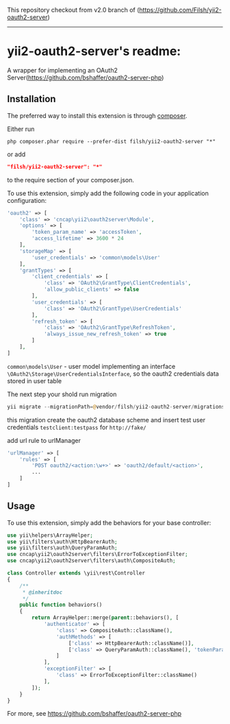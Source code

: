 This repository checkout from v2.0 branch of (https://github.com/Filsh/yii2-oauth2-server)




---------------------------------------------------------------------------------------------
yii2-oauth2-server's readme:
==================
A wrapper for implementing an OAuth2 Server(https://github.com/bshaffer/oauth2-server-php)

Installation
------------

The preferred way to install this extension is through [composer](http://getcomposer.org/download/).

Either run

```
php composer.phar require --prefer-dist filsh/yii2-oauth2-server "*"
```

or add

```json
"filsh/yii2-oauth2-server": "*"
```

to the require section of your composer.json.

To use this extension,  simply add the following code in your application configuration:

```php
'oauth2' => [
    'class' => 'cncap\yii2\oauth2server\Module',
    'options' => [
        'token_param_name' => 'accessToken',
        'access_lifetime' => 3600 * 24
    ],
    'storageMap' => [
        'user_credentials' => 'common\models\User'
    ],
    'grantTypes' => [
        'client_credentials' => [
            'class' => 'OAuth2\GrantType\ClientCredentials',
            'allow_public_clients' => false
        ],
        'user_credentials' => [
            'class' => 'OAuth2\GrantType\UserCredentials'
        ],
        'refresh_token' => [
            'class' => 'OAuth2\GrantType\RefreshToken',
            'always_issue_new_refresh_token' => true
        ]
    ],
]
```

```common\models\User``` - user model implementing an interface ```\OAuth2\Storage\UserCredentialsInterface```, so the oauth2 credentials data stored in user table

The next step your shold run migration

```php
yii migrate --migrationPath=@vendor/filsh/yii2-oauth2-server/migrations
```

this migration create the oauth2 database scheme and insert test user credentials ```testclient:testpass``` for ```http://fake/```

add url rule to urlManager

```php
'urlManager' => [
    'rules' => [
        'POST oauth2/<action:\w+>' => 'oauth2/default/<action>',
        ...
    ]
]
```

Usage
-----

To use this extension,  simply add the behaviors for your base controller:

```php
use yii\helpers\ArrayHelper;
use yii\filters\auth\HttpBearerAuth;
use yii\filters\auth\QueryParamAuth;
use cncap\yii2\oauth2server\filters\ErrorToExceptionFilter;
use cncap\yii2\oauth2server\filters\auth\CompositeAuth;

class Controller extends \yii\rest\Controller
{
    /**
     * @inheritdoc
     */
    public function behaviors()
    {
        return ArrayHelper::merge(parent::behaviors(), [
            'authenticator' => [
                'class' => CompositeAuth::className(),
                'authMethods' => [
                    ['class' => HttpBearerAuth::className()],
                    ['class' => QueryParamAuth::className(), 'tokenParam' => 'accessToken'],
                ]
            ],
            'exceptionFilter' => [
                'class' => ErrorToExceptionFilter::className()
            ],
        ]);
    }
}
```

For more, see https://github.com/bshaffer/oauth2-server-php
